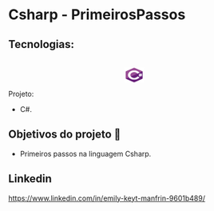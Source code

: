 # Csharp - PrimeirosPassos

## Tecnologias: 

<div style="display: inline_block theme=radical" align="center"><br>
    <img align="center" alt="M-Csharp" height="30" width="40" src="https://raw.githubusercontent.com/devicons/devicon/master/icons/csharp/csharp-original.svg">
</div>

Projeto:

- C#.

## Objetivos do projeto 💼

- Primeiros passos na linguagem Csharp.

## Linkedin

https://www.linkedin.com/in/emily-keyt-manfrin-9601b489/
